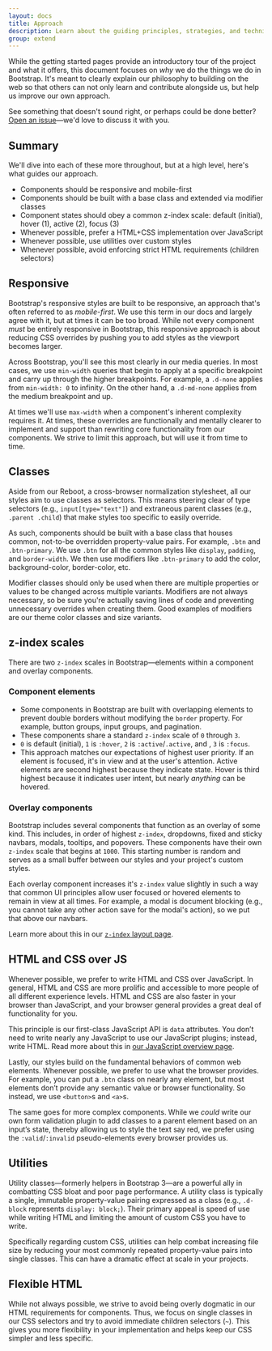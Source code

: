 ```yaml
---
layout: docs
title: Approach
description: Learn about the guiding principles, strategies, and techniques used to build and maintain Bootstrap so you can more easily customize and extend it yourself.
group: extend
---
```


While the getting started pages provide an introductory tour of the project and what it offers, this document focuses on _why_ we do the things we do in Bootstrap. It's meant to clearly explain our philosophy to building on the web so that others can not only learn and contribute alongside us, but help us improve our own approach.

See something that doesn't sound right, or perhaps could be done better? [Open an issue](https://github.com/twbs/bootstrap/issues/new)—we'd love to discuss it with you.

## Summary

We'll dive into each of these more throughout, but at a high level, here's what guides our approach.

- Components should be responsive and mobile-first
- Components should be built with a base class and extended via modifier classes
- Component states should obey a common z-index scale: default (initial), hover (1), active (2), focus (3)
- Whenever possible, prefer a HTML+CSS implementation over JavaScript
- Whenever possible, use utilities over custom styles
- Whenever possible, avoid enforcing strict HTML requirements (children selectors)

## Responsive

Bootstrap's responsive styles are built to be responsive, an approach that's often referred to as _mobile-first_. We use this term in our docs and largely agree with it, but at times it can be too broad. While not every component _must_ be entirely responsive in Bootstrap, this responsive approach is about reducing CSS overrides by pushing you to add styles as the viewport becomes larger.

Across Bootstrap, you'll see this most clearly in our media queries. In most cases, we use `min-width` queries that begin to apply at a specific breakpoint and carry up through the higher breakpoints. For example, a `.d-none` applies from `min-width: 0` to infinity. On the other hand, a `.d-md-none` applies from the medium breakpoint and up.

At times we'll use `max-width` when a component's inherent complexity requires it. At times, these overrides are functionally and mentally clearer to implement and support than rewriting core functionality from our components. We strive to limit this approach, but will use it from time to time.

## Classes

Aside from our Reboot, a cross-browser normalization stylesheet, all our styles aim to use classes as selectors. This means steering clear of type selectors (e.g., `input[type="text"]`) and extraneous parent classes (e.g., `.parent .child`) that make styles too specific to easily override.

As such, components should be built with a base class that houses common, not-to-be overridden property-value pairs. For example, `.btn` and `.btn-primary`. We use `.btn` for all the common styles like `display`, `padding`, and `border-width`. We then use modifiers like `.btn-primary` to add the color, background-color, border-color, etc.

Modifier classes should only be used when there are multiple properties or values to be changed across multiple variants. Modifiers are not always necessary, so be sure you're actually saving lines of code and preventing unnecessary overrides when creating them. Good examples of modifiers are our theme color classes and size variants.

## z-index scales

There are two `z-index` scales in Bootstrap—elements within a component and overlay components.

### Component elements

- Some components in Bootstrap are built with overlapping elements to prevent double borders without modifying the `border` property. For example, button groups, input groups, and pagination.
- These components share a standard `z-index` scale of `0` through `3`.
- `0` is default (initial), `1` is `:hover`, `2` is `:active`/`.active`, and , `3` is `:focus`.
- This approach matches our expectations of highest user priority. If an element is focused, it's in view and at the user's attention. Active elements are second highest because they indicate state. Hover is third highest because it indicates user intent, but nearly _anything_ can be hovered.

### Overlay components

Bootstrap includes several components that function as an overlay of some kind. This includes, in order of highest `z-index`, dropdowns, fixed and sticky navbars, modals, tooltips, and popovers. These components have their own `z-index` scale that begins at `1000`. This starting number is random and serves as a small buffer between our styles and your project's custom styles.

Each overlay component increases it's `z-index` value slightly in such a way that common UI principles allow user focused or hovered elements to remain in view at all times. For example, a modal is document blocking (e.g., you cannot take any other action save for the modal's action), so we put that above our navbars.

Learn more about this in our [`z-index` layout page](/docs/4.0/layout/overview/#z-index).

## HTML and CSS over JS

Whenever possible, we prefer to write HTML and CSS over JavaScript. In general, HTML and CSS are more prolific and accessible to more people of all different experience levels. HTML and CSS are also faster in your browser than JavaScript, and your browser general provides a great deal of functionality for you.

This principle is our first-class JavaScript API is `data` attributes. You don’t need to write nearly any JavaScript to use our JavaScript plugins; instead, write HTML. Read more about this in [our JavaScript overview page]().

Lastly, our styles build on the fundamental behaviors of common web elements. Whenever possible, we prefer to use what the browser provides. For example, you can put a `.btn` class on nearly any element, but most elements don’t provide any semantic value or browser functionality. So instead, we use `<button>`s and `<a>`s.

The same goes for more complex components. While we *could* write our own form validation plugin to add classes to a parent element based on an input’s state, thereby allowing us to style the text say red, we prefer using the `:valid`/`:invalid` pseudo-elements every browser provides us.

## Utilities

Utility classes—formerly helpers in Bootstrap 3—are a powerful ally in combatting CSS bloat and poor page performance. A utility class is typically a single, immutable property-value pairing expressed as a class (e.g., `.d-block` represents `display: block;`). Their primary appeal is speed of use while writing HTML and limiting the amount of custom CSS you have to write.

Specifically regarding custom CSS, utilities can help combat increasing file size by reducing your most commonly repeated property-value pairs into single classes. This can have a dramatic effect at scale in your projects.

## Flexible HTML

While not always possible, we strive to avoid being overly dogmatic in our HTML requirements for components. Thus, we focus on single classes in our CSS selectors and try to avoid immediate children selectors (`~`). This gives you more flexibility in your implementation and helps keep our CSS simpler and less specific.
